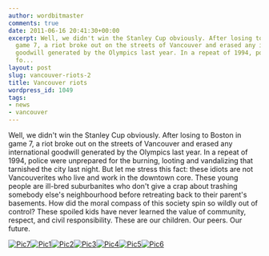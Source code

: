 ```yaml
---
author: wordbitmaster
comments: true
date: 2011-06-16 20:41:30+00:00
excerpt: Well, we didn't win the Stanley Cup obviously. After losing to Boston in
  game 7, a riot broke out on the streets of Vancouver and erased any international
  goodwill generated by the Olympics last year. In a repeat of 1994, police were unprepared
  fo...
layout: post
slug: vancouver-riots-2
title: Vancouver riots
wordpress_id: 1049
tags:
- news
- vancouver
---
```


Well, we didn't win the Stanley Cup obviously. After losing to Boston in game 7, a riot broke out on the streets of Vancouver and erased any international goodwill generated by the Olympics last year. In a repeat of 1994, police were unprepared for the burning, looting and vandalizing that tarnished the city last night. But let me stress this fact: these idiots are not Vancouverites who live and work in the downtown core. These young people are ill-bred suburbanites who don't give a crap about trashing somebody else's neighbourhood before retreating back to their parent's basements. How did the moral compass of this society spin so wildly out of control? These spoiled kids have never learned the value of community, respect, and civil responsibility. These are our children. Our peers. Our future. 

  


[![Pic7](http://wordbitarchives.files.wordpress.com/2013/02/pic7.jpg?w=300)](http://wordbitarchives.files.wordpress.com/2013/02/pic7.jpg)[![Pic1](http://wordbitarchives.files.wordpress.com/2013/02/pic1.jpg?w=300)](http://wordbitarchives.files.wordpress.com/2013/02/pic1.jpg)[![Pic2](http://wordbitarchives.files.wordpress.com/2013/02/pic2.jpg?w=300)](http://wordbitarchives.files.wordpress.com/2013/02/pic2.jpg)[![Pic3](http://wordbitarchives.files.wordpress.com/2013/02/pic3.jpg?w=300)](http://wordbitarchives.files.wordpress.com/2013/02/pic3.jpg)[![Pic4](http://wordbitarchives.files.wordpress.com/2013/02/pic4.jpg?w=300)](http://wordbitarchives.files.wordpress.com/2013/02/pic4.jpg)[![Pic5](http://wordbitarchives.files.wordpress.com/2013/02/pic5.jpg?w=300)](http://wordbitarchives.files.wordpress.com/2013/02/pic5.jpg)[![Pic6](http://wordbitarchives.files.wordpress.com/2013/02/pic6.jpg?w=300)](http://wordbitarchives.files.wordpress.com/2013/02/pic6.jpg)
